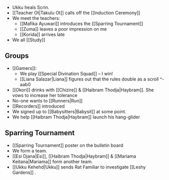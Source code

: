  * Ukku heals Scrin.
* [[Teacher Ot|Takulu Ot]] calls off the [[Induction Ceremony]]
* We meet the teachers:
	* [[Mafika Ayuwari]] introduces the [[Sparring Tournament]] 
	* [[Zuma]] leaves a poor impression on me
	* [[Korida]] arrives late
* We all [[Study]] 

## Groups
* [[Gamers]]:
	* We play [[Special Divination Squad]] – I win!
	* [[Liana Salazar|Liana]] figures out that the rules double as a scroll ^-aab0
* [[Okori]] drinks with [[Chizire]] & [[Haibram Thodja|Haybram]]. She vows to increase her tolerance
*  No-one wants to [[Runners|Run]]
*  [[Recorders]] introduced
* We signed up to [[Babysitters|Babysit]] at some point.
* We help [[Haibram Thodja|Haybram]] launch his hang-glider

## Sparring Tournament 
* [[Sparring Tournament]] poster on the bulletin board
* We form a team.
* [[Esi Djana|Esi]], [[Haibram Thodja|Haybram]] & [[Mariama Keitana|Mariama]] form another team.
* [[Ukku Kehehd|Ukku]] sends Rat Familiar to investigate [[Leshy Gardens]] .
